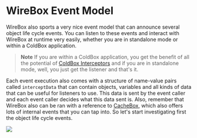 # WireBox Event Model

WireBox also sports a very nice event model that can announce several object life cycle events. You can listen to these events and interact with WireBox at runtime very easily, whether you are in standalone mode or within a ColdBox application.

> **Note** If you are within a ColdBox application, you get the benefit of all the potential of [ColdBox Interceptors](https://coldbox.ortusbooks.com/full/interceptors/interceptors.html) and if you are in standalone mode, well, you just get the listener and that's it.

Each event execution also comes with a structure of name-value pairs called `interceptData` that can contain objects, variables and all kinds of data that can be useful for listeners to use. This data is sent by the event caller and each event caller decides what this data sent is. Also, remember that WireBox also can be ran with a reference to [CacheBox](https://cachebox.ortusbooks.com), which also offers lots of internal events that you can tap into. So let's start investigating first the object life cycle events.

![](../../.gitbook/assets/event\_Model.jpg)
